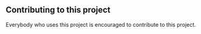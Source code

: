 ## Contributing to this project

Everybody who uses this project is encouraged to contribute to this project.
